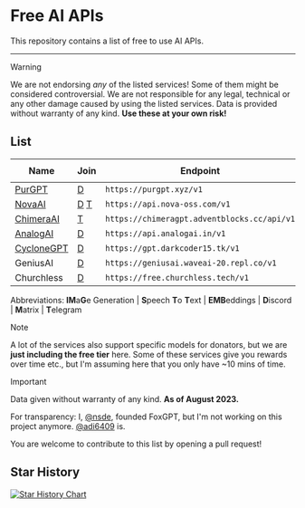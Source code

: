 # Free AI APIs

This repository contains a list of free to use AI APIs.

***
> [!WARNING]  
> We are not endorsing *any* of the listed services! Some of them might be considered controversial. We are not responsible for any legal, technical or any other damage caused by using the listed services. Data is provided without warranty of any kind. **Use these at your own risk!**

## List

| Name                                     | Join                                                                                                                     | Endpoint                                    | `gpt-4` | `-32k` | IMG | STT | EMB |
| ---------------------------------------- | ------------------------------------------------------------------------------------------------------------------------ | ------------------------------------------- | ------- | ------ | --- | --- | --- |
| [PurGPT](https://purgpt.xyz)             | [D](https://discord.gg/PYs95Sym2a)                                                                                       | `https://purgpt.xyz/v1`                     | ✅      | ✅     | ✅  | ✅  | ✅  |
| [NovaAI](https://nova-oss.com)           | [D](https://discord.nova-oss.com) [T](https://t.me/nova_gpt)                                                             | `https://api.nova-oss.com/v1`               | ✅      | ✅     | ✅  | ❌  | ✅  |
| [ChimeraAI](https://adventblocks.cc)     | [T](https://t.me/chimera_ai)                                                          | `https://chimeragpt.adventblocks.cc/api/v1` | ✅      | ❌     | ✅  | ✅  | ✅  |
| [AnalogAI](https://api.analogai.in/)     | [D](https://discord.gg/arqszhBACb)                                                                                       | `https://api.analogai.in/v1`                | ✅      | ✅     | ❌  | ❌  | ❌  |
| [CycloneGPT](https://gpt.darkcoder15.tk) | [D](https://discord.gg/rEfYwj9TUV)                                                                                       | `https://gpt.darkcoder15.tk/v1`             | ✅      | ❌     | ✅  | ❌  | ❌  |
| GeniusAI                                 | [D](https://discord.gg/nzpvqSDGAx)                                                                                       | `https://geniusai.waveai-20.repl.co/v1`     | ✅      | ❌     | ❌  | ❌  | ❌  |
| Churchless                               | [D](https://discord.gg/vuheSY27gV)                                                                                       | `https://free.churchless.tech/v1`           | ❌      | ❌     | ❌  | ❌  | ❌  |

Abbreviations:
**IM**a**G**e Generation |
**S**peech **T**o **T**ext |
**EMB**eddings |
**D**iscord | **M**atrix | **T**elegram

> [!NOTE]  
> A lot of the services also support specific models for donators, but we are **just including the free tier** here. Some of these services give you rewards over time etc., but I'm assuming here that you only have ~10 mins of time.

> [!IMPORTANT]  
> Data given without warranty of any kind. **As of August 2023.**

For transparency: I, [@nsde](https://github.com/nsde), founded FoxGPT, but I'm not working on this project anymore. [@adi6409](https://github.com/adi6409) is.

You are welcome to contribute to this list by opening a pull request!

## Star History

<a href="https://star-history.com/#NovaOSS/free-ai-apis&Date">
  <picture>
    <source media="(prefers-color-scheme: dark)" srcset="https://api.star-history.com/svg?repos=NovaOSS/free-ai-apis&type=Date&theme=dark" />
    <source media="(prefers-color-scheme: light)" srcset="https://api.star-history.com/svg?repos=NovaOSS/free-ai-apis&type=Date" />
    <img alt="Star History Chart" src="https://api.star-history.com/svg?repos=NovaOSS/free-ai-apis&type=Date" />
  </picture>
</a>
